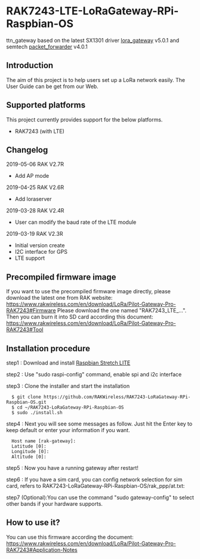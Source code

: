 # RAK7243-LTE-LoRaGateway-RPi-Raspbian-OS
ttn_gateway based on the latest SX1301 driver [lora_gateway](https://github.com/Lora-net/lora_gateway) v5.0.1 and semtech [packet_forwarder](https://github.com/Lora-net/packet_forwarder) v4.0.1  

##	Introduction 

The aim of this project is to help users set up a LoRa network easily. The User Guide can be get from our Web.

##	Supported platforms

This project currently provides support for the below platforms.

* RAK7243 (with LTE)

##	Changelog

2019-05-06 RAK V2.7R

* Add AP mode

2019-04-25 RAK V2.6R

* Add loraserver

2019-03-28 RAK V2.4R

* User can modify the baud rate of the LTE module

2019-03-19 RAK V2.3R

* Initial version create
* I2C interface for GPS
* LTE support

##    Precompiled firmware image
If you want to use the precompiled firmware image directly, please download the latest one from RAK website:
https://www.rakwireless.com/en/download/LoRa/Pilot-Gateway-Pro-RAK7243#Firmware
Please download the one named "RAK7243_LTE_...".
Then you can burn it into SD card according this document:
https://www.rakwireless.com/en/download/LoRa/Pilot-Gateway-Pro-RAK7243#Tool

##	Installation procedure

step1 : Download and install [Raspbian Stretch LITE](https://www.raspberrypi.org/downloads/raspbian/) 

step2 : Use "sudo raspi-config" command, enable spi and i2c interface

step3 : Clone the installer and start the installation

      $ git clone https://github.com/RAKWireless/RAK7243-LoRaGateway-RPi-Raspbian-OS.git
      $ cd ~/RAK7243-LoRaGateway-RPi-Raspbian-OS
      $ sudo ./install.sh

step4 : Next you will see some messages as follow. Just hit the Enter key to keep default or enter your information if you want.

      Host name [rak-gateway]:
      Latitude [0]: 
      Longitude [0]: 
      Altitude [0]: 
    
step5 : Now you have a running gateway after restart!

step6 : If you have a sim card, you can config network selection for sim card, refers to RAK7243-LoRaGateway-RPi-Raspbian-OS/rak_ppp/at.txt:

step7 (Optional):You can use the command "sudo gateway-config" to select other bands if your hardware supports.

## How to use it?
You can use this firmware according the document:
https://www.rakwireless.com/en/download/LoRa/Pilot-Gateway-Pro-RAK7243#Application-Notes
